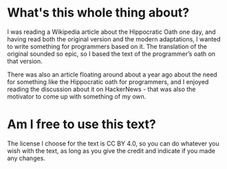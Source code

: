 # What's this whole thing about?

I was reading a Wikipedia article about the Hippocratic Oath one day, and having read both the original version and the modern adaptations, I wanted to write something for programmers based on it. The translation of the original sounded so epic, so I based the text of the programmer’s oath on that version.

There was also an article floating around about a year ago about the need for something like the Hippocratic oath for programmers, and I enjoyed reading the discussion about it on HackerNews - that was also the motivator to come up with something of my own.

# Am I free to use this text?

The license I choose for the text is CC BY 4.0, so you can do whatever you wish with the text, as long as you give the credit and indicate if you made any changes. 